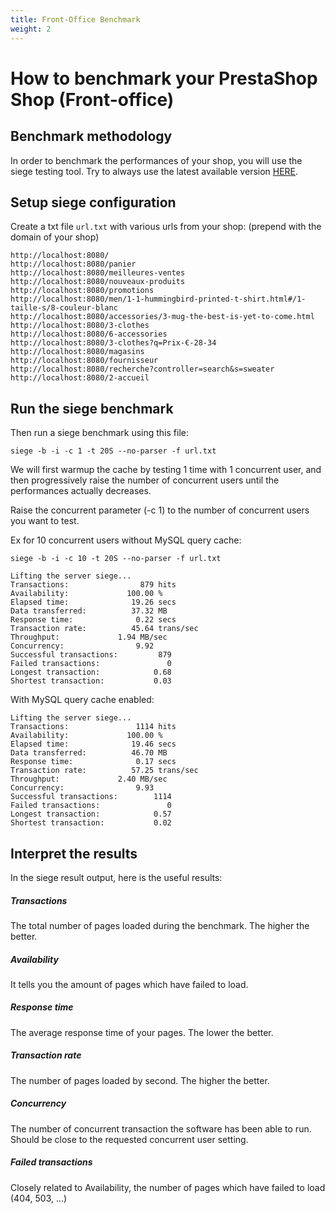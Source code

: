 ```yaml
---
title: Front-Office Benchmark
weight: 2
---
```


How to benchmark your PrestaShop Shop (Front-office)
==================

## Benchmark methodology
In order to benchmark the performances of your shop, you will use the siege testing tool.
Try to always use the latest available version <a href="http://download.joedog.org/siege/siege-latest.tar.gz">HERE</a>.
 
## Setup siege configuration

Create a txt file ```url.txt``` with various urls from your shop: (prepend with the domain of your shop)

```text
http://localhost:8080/
http://localhost:8080/panier
http://localhost:8080/meilleures-ventes
http://localhost:8080/nouveaux-produits
http://localhost:8080/promotions
http://localhost:8080/men/1-1-hummingbird-printed-t-shirt.html#/1-taille-s/8-couleur-blanc
http://localhost:8080/accessories/3-mug-the-best-is-yet-to-come.html
http://localhost:8080/3-clothes
http://localhost:8080/6-accessories
http://localhost:8080/3-clothes?q=Prix-€-28-34
http://localhost:8080/magasins
http://localhost:8080/fournisseur
http://localhost:8080/recherche?controller=search&s=sweater
http://localhost:8080/2-accueil
```

## Run the siege benchmark

Then run a siege benchmark using this file:
```text
siege -b -i -c 1 -t 20S --no-parser -f url.txt
```

We will first warmup the cache by testing 1 time with 1 concurrent user, and then progressively 
raise the number of concurrent users until the performances actually decreases.


Raise the concurrent parameter (-c 1) to the number of concurrent users you want to test.

Ex for 10 concurrent users without MySQL query cache:

```text
siege -b -i -c 10 -t 20S --no-parser -f url.txt  

Lifting the server siege...
Transactions:		         879 hits
Availability:		      100.00 %
Elapsed time:		       19.26 secs
Data transferred:	       37.32 MB
Response time:		        0.22 secs
Transaction rate:	       45.64 trans/sec
Throughput:		        1.94 MB/sec
Concurrency:		        9.92
Successful transactions:         879
Failed transactions:	           0
Longest transaction:	        0.68
Shortest transaction:	        0.03
```

With MySQL query cache enabled:

```text
Lifting the server siege...
Transactions:		        1114 hits
Availability:		      100.00 %
Elapsed time:		       19.46 secs
Data transferred:	       46.70 MB
Response time:		        0.17 secs
Transaction rate:	       57.25 trans/sec
Throughput:		        2.40 MB/sec
Concurrency:		        9.93
Successful transactions:        1114
Failed transactions:	           0
Longest transaction:	        0.57
Shortest transaction:	        0.02
```

## Interpret the results

In the siege result output, here is the useful results:

##### Transactions

The total number of pages loaded during the benchmark. The higher the better.

##### Availability

It tells you the amount of pages which have failed to load.

##### Response time

The average response time of your pages. The lower the better.

##### Transaction rate

The number of pages loaded by second. The higher the better.

##### Concurrency

The number of concurrent transaction the software has been able to run. Should be close to the requested 
concurrent user setting.

##### Failed transactions

Closely related to Availability, the number of pages which have failed to load (404, 503, ...)


